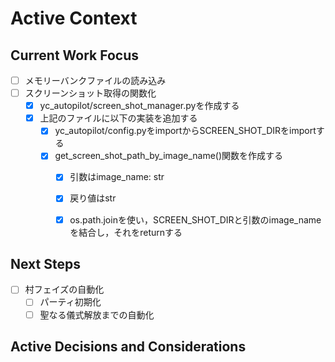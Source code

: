# Active Context

## Current Work Focus

- [ ] メモリーバンクファイルの読み込み
- [ ] スクリーンショット取得の関数化
  - [x] yc_autopilot/screen_shot_manager.pyを作成する
  - [x] 上記のファイルに以下の実装を追加する
    - [x] yc_autopilot/config.pyをimportからSCREEN_SHOT_DIRをimportする
    - [x] get_screen_shot_path_by_image_name()関数を作成する
      - [x] 引数はimage_name: str
      - [x] 戻り値はstr
      - [x] os.path.joinを使い，SCREEN_SHOT_DIRと引数のimage_nameを結合し，それをreturnする


## Next Steps
- [ ] 村フェイズの自動化
  - [ ] パーティ初期化
  - [ ] 聖なる儀式解放までの自動化

## Active Decisions and Considerations
